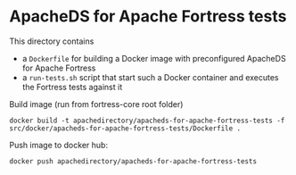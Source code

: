 ApacheDS for Apache Fortress tests
==================================

This directory contains

* a `Dockerfile` for building a Docker image with preconfigured ApacheDS for Apache Fortress
* a `run-tests.sh` script that start such a Docker container and executes the Fortress tests against it


Build image (run from fortress-core root folder)

    docker build -t apachedirectory/apacheds-for-apache-fortress-tests -f src/docker/apacheds-for-apache-fortress-tests/Dockerfile .


Push image to docker hub:

    docker push apachedirectory/apacheds-for-apache-fortress-tests 

